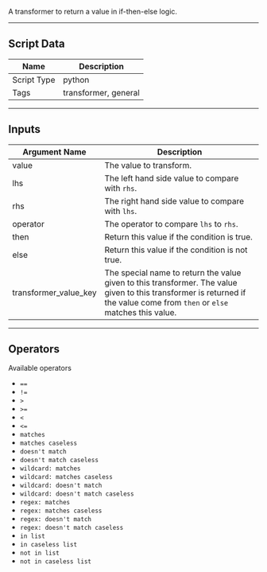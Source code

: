 A transformer to return a value in if-then-else logic.

---
## Script Data

| **Name** | **Description** |
| --- | --- |
| Script Type | python |
| Tags | transformer, general |

---
## Inputs

| **Argument Name** | **Description** |
| --- | --- |
| value | The value to transform. |
| lhs | The left hand side value to compare with `rhs`. |
| rhs | The right hand side value to compare with `lhs`. |
| operator | The operator to compare `lhs` to `rhs`. |
| then | Return this value if the condition is true. |
| else | Return this value if the condition is not true. |
| transformer_value_key | The special name to return the value given to this transformer. The value given to this transformer is returned if the value come from `then` or `else` matches this value. |


---
## Operators

Available operators

* `==`
* `!=`
* `>`
* `>=`
* `<`
* `<=`
* `matches`
* `matches caseless`
* `doesn't match`
* `doesn't match caseless`
* `wildcard: matches`
* `wildcard: matches caseless`
* `wildcard: doesn't match`
* `wildcard: doesn't match caseless`
* `regex: matches`
* `regex: matches caseless`
* `regex: doesn't match`
* `regex: doesn't match caseless`
* `in list`
* `in caseless list`
* `not in list`
* `not in caseless list`
